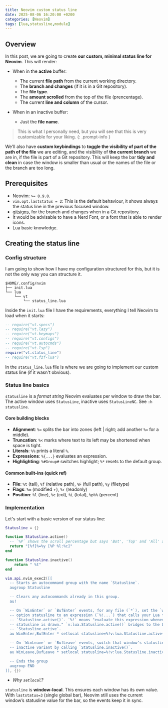 ```yaml
---
title: Neovim custom status line
date: 2025-08-06 16:20:00 +0200
categories: [Neovim]
tags: [lua,statusline,module]
---
```


## Overview

In this post, we are going to create **our custom, minimal status line for Neovim**. This will render:

- When in the **active** buffer:
  - The current **file path** from the current working directory.
  - The **branch and changes** (if it is in a Git repository).
  - The **file type**.
  - The **amount scrolled** from the top of the file (prencentage).
  - The current **line and column** of the cursor.

- When in an inactive buffer:
  - Just the **file name**.

> This is what I personally need, but you will see that this is very customizable for your liking.
{: .prompt-info }

We'll also have **custom keybindings** to **toggle the visibility of part of the path of the file** we are editing, and the visibility of **the current branch** we are in, if the file is part of a Git repository. This will keep the bar **tidy and clean** in case the window is smaller than usual or the names of the file or the branch are too long.

## Prerequisites

- Neovim: `>= 0.9.0`.
- `vim.opt.laststatus = 2`: This is the default behaviour, it shows always the status line in the previous focused window.
- [gitsigns](https://github.com/lewis6991/gitsigns.nvim), for the branch and changes when in a Git repository.
- It would be advisable to have a Nerd Font, or a font that is able to render icons.
- Lua basic knowledge.

## Creating the status line

### Config structure

I am going to show how I have my configuration structured for this, but it is not the only way you can structure it.

```shell
$HOME/.config/nvim
├── init.lua
└── lua
    └── vt
        └── status_line.lua
```

Inside the `init.lua` file I have the requirements, everything I tell Neovim to load when it starts:

```lua
-- require("vt.specs")
-- require("vt.lazy")
-- require("vt.keymaps")
-- require("vt.configs")
-- require("vt.autocmds")
-- require("vt.lsp")
require("vt.status_line")
-- require("vt.fzf-lua")
```

In the `status_line.lua` file is where we are going to implement our custom status line (if it wasn't obvious).

### Status line basics

`statusline` is a *format string* Neovim evaluates per window to draw the bar. The active window uses `StatusLine`, inactive uses `StatusLineNC`. See `:h statusline`.

#### Core building blocks

- **Alignment**: `%=` splits the bar into zones (left \| right; add another `%=` for a middle).
- **Truncation**: `%<` marks where text to its left may be shortened when space is tight.
- **Literals**: `%%` prints a literal `%`.
- **Expressions**: `%{...}` evaluates an expression.
- **Highlighting**: `%#Group#` switches highlight; `%*` resets to the default group.

#### Common built-ins (quick ref)

- **File**: `%t` (tail), `%f` (relative path), `%F` (full path), `%y` (filetype)
- **Flags**: `%m` (modified +), `%r` (readonly)
- **Position**: `%l` (line), `%c` (col), `%L` (total), `%p%%` (percent)

### Implementation

Let's start with a basic version of our status line:

```lua
Statusline = {}

function Statusline.active()
  -- `%P` shows the scroll percentage but says 'Bot', 'Top' and 'All' as well.
  return "[%f]%=%y [%P %l:%c]"
end

function Statusline.inactive()
    return " %t"
end

vim.api.nvim_exec2([[
  -- Starts an autocommand group with the name `Statusline`.
  augroup Statusline

  -- Clears any autocommands already in this group.
  au!

  -- On `WinEnter` or `BufEnter` events, for any file (`*`), set the `window-local`
  -- option statusline to an expression (`%!...`) that calls your Lua function
  -- `Statusline.active()`. `%!` means "evaluate this expression whenever the
  -- statusline is drawn." `v:lua.Statusline.active()` bridges to the Lua global
  -- `Statusline.active`.
  au WinEnter,BufEnter * setlocal statusline=%!v:lua.Statusline.active()

  -- On `WinLeave` or `BufLeave` events, switch that window’s statusline to the
  -- inactive variant by calling `Statusline.inactive()`.
  au WinLeave,BufLeave * setlocal statusline=%!v:lua.Statusline.inactive()

  -- Ends the group
  augroup END
]], {})
```

- *Why `setlocal`?*

`statusline` is **window-local**. This ensures each window has its own value. With `laststatus=3` (single global bar), Neovim still uses the current window’s statusline value for the bar, so the events keep it in sync.
